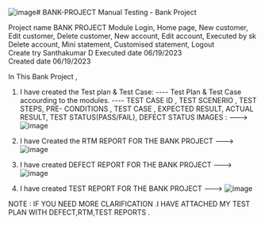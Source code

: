 ![image](https://github.com/santha19/BANK-PROJECT/assets/136115122/5e1462b6-48fc-4a72-853f-710e0c5550fa)# BANK-PROJECT
Manual Testing - Bank Project 

Project name	BANK PROJECT
Module	      Login, Home page, New customer, Edit customer, Delete customer, New account, Edit account,                  Executed by	sk	
              Delete account, Mini statement, Customised statement, Logout					                                           			
Create try	  Santhakumar D					                                                                                      Executed date	06/19/2023		
Created date	06/19/2023

In This Bank Project , 
1. I have created the Test plan & Test Case:
  ----  Test Plan & Test Case accourding to the modules.
  ----  TEST CASE ID	, TEST SCENERIO	, TEST STEPS, 	PRE- CONDITIONS	, TEST CASE	, EXPECTED RESULT, 	ACTUAL RESULT, 	TEST STATUS(PASS/FAIL), 	DEFECT STATUS
   IMAGES :
   ---> ![image](https://github.com/santha19/BANK-PROJECT/assets/136115122/c1f027fa-be3e-4a57-bbe6-844b8e18ea31)

3. I have  Created the RTM REPORT FOR THE BANK PROJECT
   ---> ![image](https://github.com/santha19/BANK-PROJECT/assets/136115122/99c3fb27-ac76-4485-9b77-6d2626cf2032)

5. I have created DEFECT REPORT FOR THE BANK PROJECT
   ---> ![image](https://github.com/santha19/BANK-PROJECT/assets/136115122/d915709d-5e95-4e00-97c4-ef9ae4914e8b)

7. I have created TEST REPORT FOR THE BANK PROJECT
   ---> ![image](https://github.com/santha19/BANK-PROJECT/assets/136115122/8be26dc3-87a2-47fc-9776-58d62b509518)



NOTE : IF YOU NEED MORE CLARIFICATION .I HAVE ATTACHED MY TEST PLAN WITH DEFECT,RTM,TEST REPORTS .








